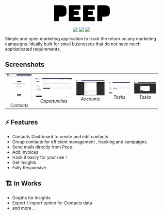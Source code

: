 <p align="center">
<img align="center" src="./assets/peep-logo.PNG">
   <br><br>
<img align="center" src="https://img.shields.io/badge/WORK%20-IN%20PROGRESS-yellow.svg"/>
<img align="center" src="https://img.shields.io/badge/License-MIT%20v3-blue.svg"/>
<img align="center" src="https://img.shields.io/badge/Python-3-lightgrey.svg" /> 
<br>
</p>
Simple and open marketing application to track the return on any marketing campaigns. Ideally built for small businesses that do not have much sophisticated requirements.

## Screenshots

<table>
  <tr>
    <td align="center">
      <a href="./assets/1.PNG" target="_blank" title="Login Page">
        <img src="./assets/1.PNG" alt="Login Page">
      </a>
      <br />
      <em>Contacts</em>
    </td>
    <td align="center">
      <a href="./assets/2.PNG" target="_blank" title="Basic Master">
        <img src="./assets/2.PNG" alt="Basic Master">
      </a>
      <br />
      <em>Opportunities</em>
    </td>
    <td align="center">
      <a href="./assets/3.PNG" target="_blank" title="Add Contacts">
        <img src="./assets/3.PNG" alt="Add Contacts">
      </a>
      <br />
      <em>Accounts</em>
    </td>
    <td align="center">
      <a href="./assets/4.PNG" target="_blank" title="Transactions">
        <img src="./assets/4.PNG" alt="Transactions">
      </a>
      <br />
      <em>Tasks</em>
    </td>
    <td align="center">
      <a href="./assets/5.PNG" target="_blank" title="Create Groups">
        <img src="./assets/5.PNG" alt="Create Groups">
      </a>
      <br />
      <em>Tasks</em>
    </td>
  </tr>
</table>

## ⚡ Features

 * Contacts Dashboard to create and edit contacts . 
 * Group contacts for efficient management , tracking and campaigns.
 * Send mails directly from Peep.
 * Add Invoices
 * Hack it easily for your use !
 * Get Insights 
 * Fully Responsive

## 🏗 In Works

 * Graphs for Insights 
 * Export / Import option for Contacts data
 * and more ..

